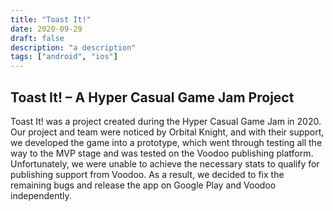 ```yaml
---
title: "Toast It!"
date: 2020-09-29
draft: false
description: "a description"
tags: ["android", "ios"]
---
```

## Toast It! – A Hyper Casual Game Jam Project
Toast It! was a project created during the Hyper Casual Game Jam in 2020. Our project and team were noticed by Orbital Knight, and with their support, we developed the game into a prototype, which went through testing all the way to the MVP stage and was tested on the Voodoo publishing platform. 
Unfortunately, we were unable to achieve the necessary stats to qualify for publishing support from Voodoo. As a result, we decided to fix the remaining bugs and release the app on Google Play and Voodoo independently.
